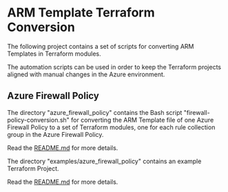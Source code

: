 # ARM Template Terraform Conversion

The following project contains a set of scripts for converting ARM Templates in Terraform modules.

The automation scripts can be used in order to keep the Terraform projects aligned with manual changes in the Azure environment.

## Azure Firewall Policy

The directory "azure_firewall_policy" contains the Bash script "firewall-policy-conversion.sh" for converting the ARM Template 
file of one Azure Firewall Policy to a set of Terraform modules, one for each rule collection group in the Azure Firewall Policy.

Read the [README.md](https://github.com/sitMCella/arm-template-terraform-conversion/blob/main/azure_firewall_policy/README.md) for more details.

The directory "examples/azure_firewall_policy" contains an example Terraform Project.

Read the [README.md](https://github.com/sitMCella/arm-template-terraform-conversion/tree/main/examples/azure_firewall_policy/README.md) for more details.
